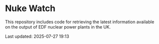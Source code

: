 # Nuke Watch

This repository includes code for retrieving the latest information available on the output of EDF nuclear power plants in the UK.

Last updated: 2025-07-27 19:13